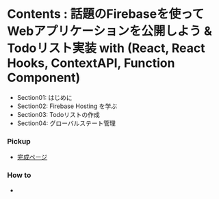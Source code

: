 <a id = "contents">

# Contents : 話題のFirebaseを使ってWebアプリケーションを公開しよう & Todoリスト実装 with (React, React Hooks, ContextAPI, Function Component)
* Section01: はじめに
* Section02: Firebase Hosting を学ぶ
* Section03: Todoリストの作成
* Section04: グローバルステート管理

### Pickup
* [完成ページ](react-firebase-hosting-779d2.web.app)

### How to
* 


